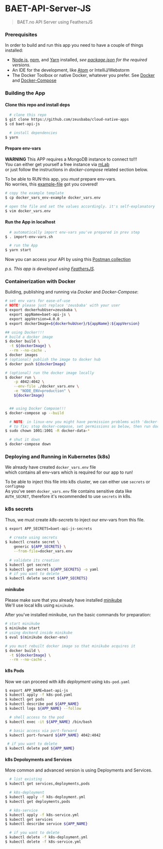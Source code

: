 # BAET-API-Server-JS

> BAET.no API Server using FeathersJS

### Prerequisites

In order to build and run this app you need to have a couple of things installed:  

- [Node.js](https://nodejs.org/), [npm](https://www.npmjs.com/), and [Yarn](https://yarnpkg.com) installed, _see [package.json](package.json) for the required versions._      
- An IDE for the development, like [Atom](https://atom.io) or IntelliJ/Webstorm      
- The Docker Toolbox or native Docker, whatever you prefer. See [Docker](https://docs.docker.com) and [Docker-Compose](https://docs.docker.com/compose/)       


### Building the App  


#### Clone this repo and install deps    

```bash
  # clone this repo  
$ git clone https://github.com/zeusbaba/cloud-native-apps  
$ cd baet-api-js  

  # install dependencies
$ yarn

```   

#### Prepare env-vars  

**WARNING** This APP requires a MongoDB instance to connect to!!!      
You can either get yourself a free instance via [mLab](https://mlab.com)  
or just follow the instructions in _docker-compose_ related section below.      

To be able to RUN this app, you _must_ prepare env-vars.    
No worries, this [example-file](baet-api-js-secrets/docker_vars_env-example) got you covered!            
```bash
# copy the example template  
$ cp docker_vars_env-example docker_vars.env  

# open the file and set the values accordingly. it's self-explanatory  
$ vim docker_vars.env    
```

#### Run the App in localhost  

```bash
  # automatically import env-vars you've prepared in prev step    
$ . import-env-vars.sh

  # run the App  
$ yarn start
```

Now you can access your API by using this [Postman collection](https://documenter.getpostman.com/view/2611563/RzfZPt3c)  

_p.s. This app is developed using [FeathersJS](http://docs.feathersjs.com)._    


### Containerization with Docker  

Building, publishing and running via _Docker_ and _Docker-Compose_:       
```bash
# set env vars for ease-of-use
# NOTE! please just replace 'zeusbaba' with your user  
$ export dockerhubUser=zeusbaba \
  export appName=baet-api-js \
  export appVersion=4.0.0
$ export dockerImage=${dockerhubUser}/${appName}:${appVersion}

## using Docker!!!       
# build a docker image  
$ docker build \
  -t ${dockerImage} \
  --rm --no-cache .    
$ docker images  	
# (optional) publish the image to docker hub  
$ docker push ${dockerImage}  

# (optional) run the docker image locally    
$ docker run \
	-p 4042:4042 \
	--env-file ./docker_vars.env \
	-e "NODE_ENV=production" \
	${dockerImage}  


  ## using Docker Compose!!! 
$ docker-compose up --build 

  # NOTE: in linux-env you might have permission problems with 'docker-data-*' folders      
  # to fix; stop docker-compose, set permissions as below, then run docker-compose again.    
$ sudo chown 1001:1001 -R docker-data-*  

  # shut it down 
$ docker-compose down   
```

### Deploying and Running in Kubernetes (k8s)    

We already have created `docker_vars.env` file    
which contains all env-vars which is required for our app to run!      

To be able to inject this file into k8s cluster, we can either use `secrets` or `configmap`  
As you've seen `docker_vars.env` file contains sensitive data like `AUTH_SECRET`, therefore it's recommended to use `secrets` in k8s.  

### k8s secrets  
Thus, we must create _k8s-secrets_  to inject our env-vars from this file.    

```bash
$ export APP_SECRETS=baet-api-js-secrets
  
  # create using secrets   
$ kubectl create secret \
    generic ${APP_SECRETS} \
    --from-file=docker_vars.env
  
  # validate its creation
$ kubectl get secrets     
$ kubectl get secret ${APP_SECRETS} -o yaml  
  # if you want to delete  
$ kubectl delete secret ${APP_SECRETS}

```

#### minikube 
Please make sure that you already have installed [minikube](https://github.com/kubernetes/minikube)    
We'll use local k8s using `minikube`.

After you've installed minikube, run the basic commands for preparation:  
```bash
# start minikube  
$ minikube start  
# using dockerd inside minikube
$ eval $(minikube docker-env)  

# you must rebuilt docker image so that minikube acquires it
$ docker build \
  -t ${dockerImage} \
  --rm --no-cache .
```

#### k8s Pods 
Now we can proceed with _k8s deployment_ using `k8s-pod.yaml`        
```bash
$ export APP_NAME=baet-api-js
$ kubectl apply -f k8s-pod.yaml  
$ kubectl get pods  
$ kubectl describe pod ${APP_NAME}
$ kubectl logs ${APP_NAME} --follow

  # shell access to the pod
$ kubectl exec -it ${APP_NAME} /bin/bash

  # basic access via port-forward
$ kubectl port-forward ${APP_NAME} 4042:4042 

 # if you want to delete 
$ kubectl delete pod ${APP_NAME}
```

#### k8s Depoloyments and Services
More common and advanced version is using Deployments and Services.  


```bash
  # list existing 
$ kubectl get services,deployments,pods

  # k8s-deployment
$ kubectl apply -f k8s-deployment.yml
$ kubectl get deployments,pods

  # k8s-service
$ kubectl apply -f k8s-service.yml
$ kubectl get services
$ kubectl describe service ${APP_NAME}

  # if you want to delete
$ kubectl delete -f k8s-deployment.yml
$ kubectl delete -f k8s-service.yml
```

